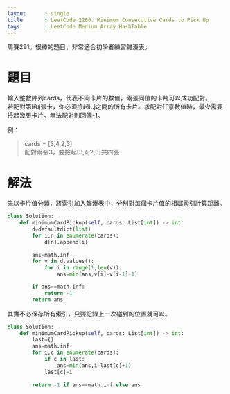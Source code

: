 ```yaml
--- 
layout      : single
title       : LeetCode 2260. Minimum Consecutive Cards to Pick Up
tags        : LeetCode Medium Array HashTable
---
```

周賽291。很棒的題目，非常適合初學者練習雜湊表。

# 題目
輸入整數陣列cards，代表不同卡片的數值，兩張同值的卡片可以成功配對。  
若配對第i和j張卡，你必須撿起i..j之間的所有卡片。求配對任意數值時，最少需要撿起幾張卡片。無法配對則回傳-1。  

例：  
> cards = [3,4,2,3]  
> 配對兩張3，要撿起[3,4,2,3]共四張

# 解法
先以卡片值分類，將索引加入雜湊表中，分別對每個卡片值的相鄰索引計算距離。

```python
class Solution:
    def minimumCardPickup(self, cards: List[int]) -> int:
        d=defaultdict(list)
        for i,n in enumerate(cards):
            d[n].append(i)
            
        ans=math.inf
        for v in d.values():
            for i in range(1,len(v)):
                ans=min(ans,v[i]-v[i-1]+1)

        if ans==math.inf:
            return -1
        return ans
```

其實不必保存所有索引，只要記錄上一次碰到的位置就可以。  

```python
class Solution:
    def minimumCardPickup(self, cards: List[int]) -> int:
        last={}
        ans=math.inf
        for i,c in enumerate(cards):
            if c in last:
                ans=min(ans,i-last[c]+1)
            last[c]=i
            
        return -1 if ans==math.inf else ans
```